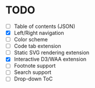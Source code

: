 # TODO

- [ ] Table of contents (JSON)
- [X] Left/Right navigation
- [ ] Color scheme
- [ ] Code tab extension
- [ ] Static SVG rendering extension
- [X] Interactive D3/WAA extension
- [ ] Footnote support
- [ ] Search support
- [ ] Drop-down ToC
